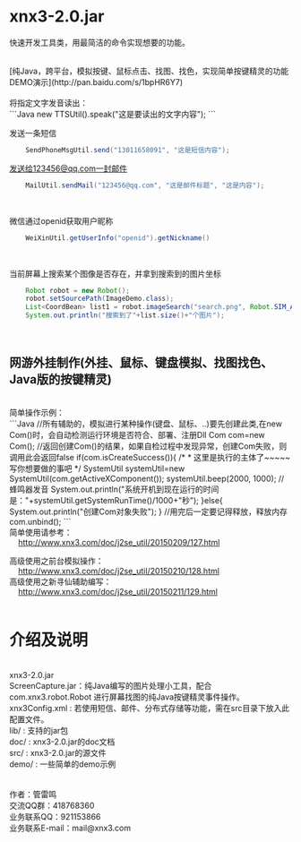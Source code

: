 # xnx3-2.0.jar

快速开发工具类，用最简洁的命令实现想要的功能。

<br/>
[纯Java，跨平台，模拟按键、鼠标点击、找图、找色，实现简单按键精灵的功能 DEMO演示](http://pan.baidu.com/s/1bpHR6Y7)
<br/><br/>
将指定文字发音读出：<br/>
```Java
new TTSUtil().speak("这是要读出的文字内容");
```

发送一条短信<br/>
```Java
    SendPhoneMsgUtil.send("13011658091", "这是短信内容");
```
  
发送给123456@qq.com一封邮件<br/>
```Java
    MailUtil.sendMail("123456@qq.com", "这是邮件标题", "这是内容");
```
<br/>  

微信通过openid获取用户昵称<br/>
```Java
    WeiXinUtil.getUserInfo("openid").getNickname()
```
<br/>  

当前屏幕上搜索某个图像是否存在，并拿到搜索到的图片坐标<br/>
```Java
    Robot robot = new Robot();
    robot.setSourcePath(ImageDemo.class);
    List<CoordBean> list1 = robot.imageSearch("search.png", Robot.SIM_ACCURATE);
    System.out.println("搜索到了"+list.size()+"个图片");
```
<br/>  

<h2>网游外挂制作(外挂、鼠标、键盘模拟、找图找色、Java版的按键精灵)</h2><br/>
简单操作示例：<br/>
```Java
    //所有辅助的，模拟进行某种操作(键盘、鼠标、..)要先创建此类,在new Com()时，会自动检测运行环境是否符合、部署、注册Dll
		Com com=new Com();
		//返回创建Com()的结果，如果自检过程中发现异常，创建Com失败，则调用此会返回false
		if(com.isCreateSuccess()){
			/*
			 * 这里是执行的主体了~~~~~写你想要做的事吧
			 */
			SystemUtil systemUtil=new SystemUtil(com.getActiveXComponent());
			systemUtil.beep(2000, 1000);	//蜂鸣器发音
			System.out.println("系统开机到现在运行的时间是："+systemUtil.getSystemRunTime()/1000+"秒");
		}else{
			System.out.println("创建Com对象失败");
		}
		//用完后一定要记得释放，释放内存
		com.unbind();
```
	<br/>
  简单使用请参考：<br/>
    &nbsp;&nbsp;&nbsp;&nbsp;<a href="http://www.xnx3.com/doc/j2se_util/20150209/127.html">http://www.xnx3.com/doc/j2se_util/20150209/127.html</a><br/>

  高级使用之前台模拟操作：<br/>
    &nbsp;&nbsp;&nbsp;&nbsp;<a href="http://www.xnx3.com/doc/j2se_util/20150209/128.html">http://www.xnx3.com/doc/j2se_util/20150210/128.html</a><br/>
  高级使用之新寻仙辅助编写：<br/>
    &nbsp;&nbsp;&nbsp;&nbsp;<a href="http://www.xnx3.com/doc/j2se_util/20150209/129.html">http://www.xnx3.com/doc/j2se_util/20150211/129.html</a><br/>
<br/>
<h1>介绍及说明</h1><br/>
xnx3-2.0.jar <br/>
ScreenCapture.jar：纯Java编写的图片处理小工具，配合 com.xnx3.robot.Robot 进行屏幕找图的纯Java按键精灵事件操作。 <br/>
xnx3Config.xml : 若使用短信、邮件、分布式存储等功能，需在src目录下放入此配置文件。<br/>
lib/  : 支持的jar包<br/>
doc/  : xnx3-2.0.jar的doc文档<br/>
src/  : xnx3-2.0.jar的源文件<br/>
demo/ : 一些简单的demo示例<br/>
<br/>
<br/>
作者：管雷鸣<br/>
交流QQ群：418768360  <br/>
业务联系QQ：921153866<br/>
业务联系E-mail：mail@xnx3.com<br/>
